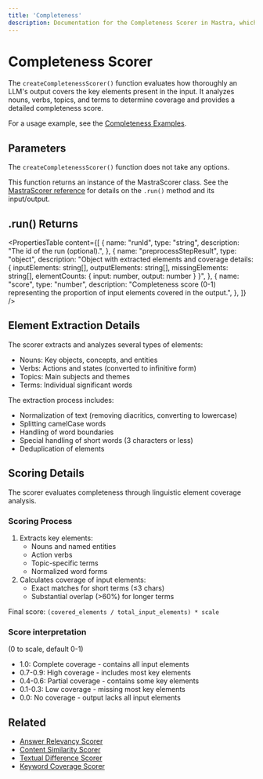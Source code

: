 ```yaml
---
title: 'Completeness'
description: Documentation for the Completeness Scorer in Mastra, which evaluates how thoroughly LLM outputs cover key elements present in the input.
---
```


# Completeness Scorer

The `createCompletenessScorer()` function evaluates how thoroughly an LLM's output covers the key elements present in the input. It analyzes nouns, verbs, topics, and terms to determine coverage and provides a detailed completeness score.

For a usage example, see the [Completeness Examples](/docs/examples/scorers/completeness).

## Parameters

The `createCompletenessScorer()` function does not take any options.

This function returns an instance of the MastraScorer class. See the [MastraScorer reference](./mastra-scorer) for details on the `.run()` method and its input/output.

## .run() Returns

<PropertiesTable
content={[
{
name: "runId",
type: "string",
description: "The id of the run (optional).",
},
{
name: "preprocessStepResult",
type: "object",
description: "Object with extracted elements and coverage details: { inputElements: string[], outputElements: string[], missingElements: string[], elementCounts: { input: number, output: number } }",
},
{
name: "score",
type: "number",
description: "Completeness score (0-1) representing the proportion of input elements covered in the output.",
},
]}
/>

## Element Extraction Details

The scorer extracts and analyzes several types of elements:

- Nouns: Key objects, concepts, and entities
- Verbs: Actions and states (converted to infinitive form)
- Topics: Main subjects and themes
- Terms: Individual significant words

The extraction process includes:

- Normalization of text (removing diacritics, converting to lowercase)
- Splitting camelCase words
- Handling of word boundaries
- Special handling of short words (3 characters or less)
- Deduplication of elements

## Scoring Details

The scorer evaluates completeness through linguistic element coverage analysis.

### Scoring Process

1. Extracts key elements:
   - Nouns and named entities
   - Action verbs
   - Topic-specific terms
   - Normalized word forms
2. Calculates coverage of input elements:
   - Exact matches for short terms (≤3 chars)
   - Substantial overlap (>60%) for longer terms

Final score: `(covered_elements / total_input_elements) * scale`

### Score interpretation

(0 to scale, default 0-1)

- 1.0: Complete coverage - contains all input elements
- 0.7-0.9: High coverage - includes most key elements
- 0.4-0.6: Partial coverage - contains some key elements
- 0.1-0.3: Low coverage - missing most key elements
- 0.0: No coverage - output lacks all input elements

## Related

- [Answer Relevancy Scorer](./answer-relevancy)
- [Content Similarity Scorer](./content-similarity)
- [Textual Difference Scorer](./textual-difference)
- [Keyword Coverage Scorer](./keyword-coverage)
